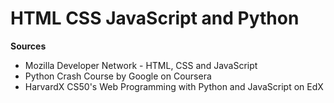 # HTML CSS JavaScript and Python
 <b>Sources</b>
 
- Mozilla Developer Network - HTML, CSS and JavaScript
- Python Crash Course by Google on Coursera
- HarvardX CS50's Web Programming with Python and JavaScript on EdX
